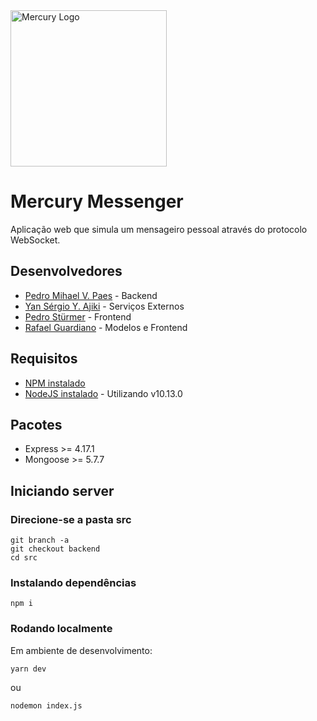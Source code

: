 <img src="https://i.imgur.com/MuCKuL9.png" alt="Mercury Logo" data-canonical-src="https://i.imgur.com/MuCKuL9.png" width="250" />

# Mercury Messenger

Aplicação web que simula um mensageiro pessoal através do protocolo WebSocket.

## Desenvolvedores

* [Pedro Mihael V. Paes](https://github.com/opedropaes/) - Backend
* [Yan Sérgio Y. Ajiki](https://github.com/hi-im-yan/) - Serviços Externos
* [Pedro Stürmer](https://github.com/pedrost/) - Frontend
* [Rafael Guardiano](https://github.com/RafaelGuardiano95/) - Modelos e Frontend

## Requisitos
* [NPM instalado](https://www.npmjs.com/)
* [NodeJS instalado](https://nodejs.org/en/) - Utilizando v10.13.0

## Pacotes

- Express >= 4.17.1
- Mongoose >= 5.7.7

## Iniciando server

### Direcione-se a pasta src
```
git branch -a
git checkout backend
cd src
```
### Instalando dependências
```
npm i
```
### Rodando localmente
Em ambiente de desenvolvimento:
```
yarn dev
```
ou
```
nodemon index.js
```